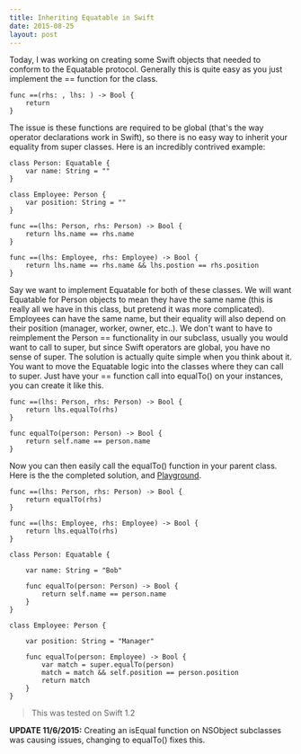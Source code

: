 ```yaml
---
title: Inheriting Equatable in Swift
date: 2015-08-25
layout: post
---
```


Today, I was working on creating some Swift objects that needed to
conform to the Equatable protocol. Generally this is quite easy as you
just implement the == function for the class.

```
func ==(rhs: , lhs: ) -> Bool {
    return 
}
```

The issue is these functions are required to be global (that's the way
operator declarations work in Swift), so there is no easy way to inherit
your equality from super classes. Here is an incredibly contrived
example:

```
class Person: Equatable {
    var name: String = ""
}

class Employee: Person {
    var position: String = ""
}

func ==(lhs: Person, rhs: Person) -> Bool {
    return lhs.name == rhs.name
}

func ==(lhs: Employee, rhs: Employee) -> Bool {
    return lhs.name == rhs.name && lhs.postion == rhs.position
}
```

Say we want to implement Equatable for
both of these classes. We will want Equatable for Person objects to mean
they have the same name (this is really all we have in this class, but
pretend it was more complicated). Employees can have the same name, but
their equality will also depend on their position (manager, worker,
owner, etc..). We don't want to have to reimplement the Person ==
functionality in our subclass, usually you would want to call to super,
but since Swift operators are global, you have no sense of super.
The solution is actually quite simple when you think about it. You want
to move the Equatable logic into the classes where they can call to
super. Just have your == function call into equalTo() on your instances,
you can create it like this.

```
func ==(lhs: Person, rhs: Person) -> Bool {
    return lhs.equalTo(rhs)
}

func equalTo(person: Person) -> Bool {
    return self.name == person.name
}
```

Now you can then easily call the equalTo() function in your parent
class. Here is the the completed solution, and [Playground][1].

```
func ==(lhs: Person, rhs: Person) -> Bool {
    return equalTo(rhs)
}

func ==(lhs: Employee, rhs: Employee) -> Bool {
    return lhs.equalTo(rhs)
}

class Person: Equatable {

    var name: String = "Bob"

    func equalTo(person: Person) -> Bool {
        return self.name == person.name
    }
}

class Employee: Person {

    var position: String = "Manager"

    func equalTo(person: Employee) -> Bool {
        var match = super.equalTo(person)
        match = match && self.position == person.position
        return match
    }
}
```

> This was tested on Swift 1.2

**UPDATE 11/6/2015:** Creating an isEqual function on NSObject subclasses was causing issues, changing to
equalTo() fixes this.

[1]: downloads/Equatable.playground.zip